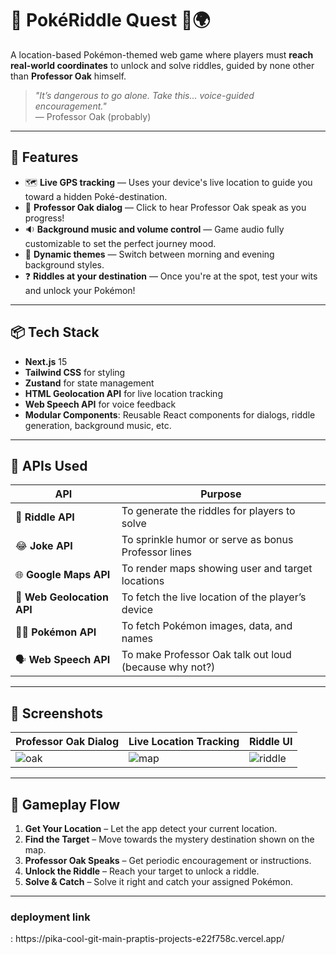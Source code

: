 # 🧩 PokéRiddle Quest 🎒🌍

A location-based Pokémon-themed web game where players must **reach real-world coordinates** to unlock and solve riddles, guided by none other than **Professor Oak** himself.

> _"It’s dangerous to go alone. Take this... voice-guided encouragement."_  
> — Professor Oak (probably)

---

## 🚀 Features

- 🗺️ **Live GPS tracking** — Uses your device's live location to guide you toward a hidden Poké-destination.
- 🤖 **Professor Oak dialog** — Click to hear Professor Oak speak as you progress!
- 🔉 **Background music and volume control** — Game audio fully customizable to set the perfect journey mood.
- 🌅 **Dynamic themes** — Switch between morning and evening background styles.
- ❓ **Riddles at your destination** — Once you're at the spot, test your wits and unlock your Pokémon!

---

## 📦 Tech Stack

- **Next.js** 15
- **Tailwind CSS** for styling
- **Zustand** for state management
- **HTML Geolocation API** for live location tracking
- **Web Speech API** for voice feedback
- **Modular Components**: Reusable React components for dialogs, riddle generation, background music, etc.

---

## 🔌 APIs Used

| API                     | Purpose                                              |
|-------------------------|------------------------------------------------------|
| 🧠 **Riddle API**        | To generate the riddles for players to solve         |
| 😂 **Joke API**          | To sprinkle humor or serve as bonus Professor lines  |
| 🌐 **Google Maps API**   | To render maps showing user and target locations     |
| 🧭 **Web Geolocation API** | To fetch the live location of the player’s device   |
| 🧍‍♂️ **Pokémon API**       | To fetch Pokémon images, data, and names             |
| 🗣️ **Web Speech API**     | To make Professor Oak talk out loud (because why not?)|

---

## 📸 Screenshots

| Professor Oak Dialog | Live Location Tracking | Riddle UI |
|----------------------|------------------------|-----------|
| ![oak](./public/oak.png) | ![map](./public/maps.png) | ![riddle](./public/riddle.png) |

---

## 📍 Gameplay Flow

1. **Get Your Location** – Let the app detect your current location.
2. **Find the Target** – Move towards the mystery destination shown on the map.
3. **Professor Oak Speaks** – Get periodic encouragement or instructions.
4. **Unlock the Riddle** – Reach your target to unlock a riddle.
5. **Solve & Catch** – Solve it right and catch your assigned Pokémon.

---
<h3>deployment link</h3>: <a>https://pika-cool-git-main-praptis-projects-e22f758c.vercel.app/</a>

